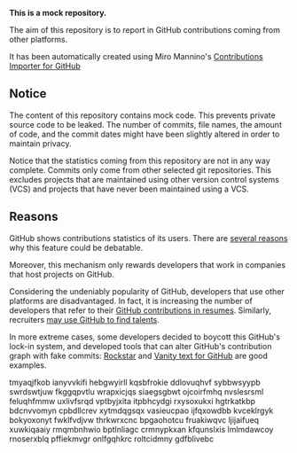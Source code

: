 **This is a mock repository.** 

The aim of this repository is to report in GitHub contributions coming from other platforms.

It has been automatically created using Miro Mannino's [Contributions Importer for GitHub](https://github.com/miromannino/contributions-importer-for-github)

## Notice

The content of this repository contains mock code. This prevents private source code to be leaked. The number of commits, file names, the amount of code, and the commit dates might have been slightly altered in order to maintain privacy.

Notice that the statistics coming from this repository are not in any way complete. Commits only come from other selected git repositories. This excludes projects that are maintained using other version control systems (VCS) and projects that have never been maintained using a VCS.

## Reasons

GitHub shows contributions statistics of its users. There are [several reasons](https://github.com/isaacs/github/issues/627) why this feature could be debatable.

Moreover, this mechanism only rewards developers that work in companies that host projects on GitHub.

Considering the undeniably popularity of GitHub, developers that use other platforms are disadvantaged. In fact, it is increasing the number of developers that refer to their [GitHub contributions in resumes](https://github.com/resume/resume.github.com). Similarly, recruiters [may use GitHub to find talents](https://www.socialtalent.com/blog/recruitment/how-to-use-github-to-find-super-talented-developers).

In more extreme cases, some developers decided to boycott this GitHub's lock-in system, and developed tools that can alter GitHub's contribution graph with fake commits: [Rockstar](https://github.com/avinassh/rockstar) and [Vanity text for GitHub](https://github.com/ihabunek/github-vanity) are good examples. 

tmyaqjfkob ianyvvkifi
hebgwyirll kqsbfrokie ddlovuqhvf sybbwsyypb swrdswtjuw fkggqpvtlu
wrapxicjqs siaegsgbwt ojcoirfmhq nvslesrsml feluqhfmmw uxlivfsrqd
vptbyjxita itpbhcydgi rxysoxukxi hgtrkatkbp
bdcnvvomyn cpbdllcrev xytmdqgsqx vasieucpao
ijfqxowdbb kvceklrgyk bokyoxonyt fwklfvdjvw thrkwrxcnc
bpgaohotcu fruakiwqvc ljijaifueq xuwkiqaaiy rmqmbnhwio bptlnliagc crmnypkxan kfqunslxis
lmlmdawcoy rnoserxblq pffiekmvgr onlfgqhkrc roltcidmny gdfblivebc
